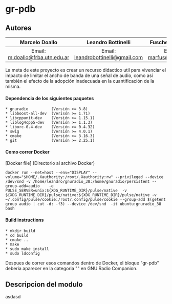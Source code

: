 # gr-pdb

## Autores

  Marcelo Doallo                    |  Leandro Bottinelli                    | Fuschetto Martin
:----------------------------------:|:--------------------------------------:|:-------------------------:
Email: <m.doallo@frba.utn.edu.ar>   | Email: <leandrobottinelli@gmail.com>   | Email: <marfus@hotmail.es>

La meta de este proyecto es crear un recurso didactico util para vivenciar el impacto de limitar el ancho de banda de una señal de audio, como así también el efecto de la adopción inadecuada en la cuantificación de la misma.


#### Dependencia de los siguientes paquetes

    * gnuradio          (Versión >= 3.8)
    * libboost-all-dev  (Verisón >= 1.71)
    * libcppunit-dev    (Versión >= 1.15.1)
    * liblog4cpp5-dev   (Versión >= 1.1.3)
    * liborc-0.4-dev    (Versión >= 0.4.32)
    * swig              (Versión >= 4.0.1)
    * cmake             (Versión >= 3.16.3)
    * git               (Versión >= 2.25.1)
    
#### Como correr Docker 

[Docker file] (Directorio al archivo Docker)

```
docker run --net=host --env="DISPLAY" --volume="$HOME/.Xauthority:/root/.Xauthority:rw" --privileged --device /dev/snd -v /home/leandro/gnuradio_38:/home/gnuradio/persistent --group-add=audio    -e PULSE_SERVER=unix:${XDG_RUNTIME_DIR}/pulse/native  -v ${XDG_RUNTIME_DIR}/pulse/native:${XDG_RUNTIME_DIR}/pulse/native -v ~/.config/pulse/cookie:/root/.config/pulse/cookie --group-add $(getent group audio | cut -d: -f3) --device /dev/snd  -it ubuntu:gnuradio_38 bash
```

#### Build instructions

    * mkdir build
    * cd build
    * cmake ..
    * make
    * sudo make install
    * sudo ldconfig


Despues de correr esos comandos dentro de Docker, el bloque "gr-pdb" deberia aparecer en la categoria "" en GNU Radio Companion.

## Descripcion del modulo 

asdasd

